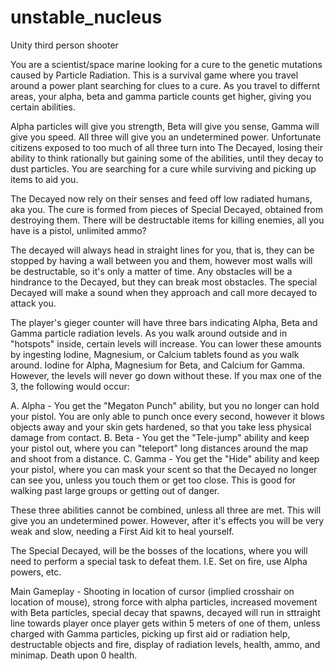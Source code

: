 # unstable_nucleus
Unity third person shooter

You are a scientist/space marine looking for a cure to the genetic mutations caused by Particle Radiation. This is a survival game where you travel around a power plant searching for clues to a cure. As you travel to differnt areas, your alpha, beta and gamma particle counts get higher, giving you certain abilities.

Alpha particles will give you strength, Beta will give you sense, Gamma will give you speed. All three will give you an undetermined power. Unfortunate citizens exposed to too much of all three turn into The Decayed, losing their ability to think rationally but gaining some of the abilities, until they decay to dust particles. You are searching for a cure while surviving and picking up items to aid you. 

The Decayed now rely on their senses and feed off low radiated humans, aka you. The cure is formed from pieces of Special Decayed, obtained from destroying them. There will be destructable items for killing enemies, all you have is a pistol, unlimited ammo?

The decayed will always head in straight lines for you, that is, they can be stopped by having a wall between you and them, however most walls will be destructable, so it's only a matter of time. Any obstacles will be a hindrance to the Decayed, but they can break most obstacles. The special Decayed will make a sound when they approach and call more decayed to attack you.

The player's gieger counter will have three bars indicating Alpha, Beta and Gamma particle radiation levels. As you walk around outside and in "hotspots" inside, certain levels will increase. You can lower these amounts by ingesting Iodine, Magnesium, or Calcium tablets found as you walk around. Iodine for Alpha, Magnesium for Beta, and Calcium for Gamma. However, the levels will never go down without these. If you max one of the 3, the following would occur:

A. Alpha - You get the "Megaton Punch" ability, but you no longer can hold your pistol. You are only able to punch once every second, however it blows objects away and your skin gets hardened, so that you take less physical damage from contact.
B. Beta - You get the "Tele-jump" ability and keep your pistol out, where you can "teleport" long distances around the map and shoot from a distance.
C. Gamma - You get the "Hide" ability and keep your pistol, where you can mask your scent so that the Decayed no longer can see you, unless you touch them or get too close. This is good for walking past large groups or getting out of danger.

These three abilities cannot be combined, unless all three are met. This will give you an undetermined power. However, after it's effects you will be very weak and slow, needing a First Aid kit to heal yourself.

The Special Decayed, will be the bosses of the locations, where you will need to perform a special task to defeat them. I.E. Set on fire, use Alpha powers, etc.

Main Gameplay - Shooting in location of cursor (implied crosshair on location of mouse), strong force with alpha particles, increased movement with Beta particles, special decay that spawns, decayed will run in sttraight line towards player once player gets within 5 meters of one of them, unless charged with Gamma particles, picking up first aid or radiation help, destructable objects and fire, display of radiation levels, health, ammo, and minimap. Death upon 0 health.
